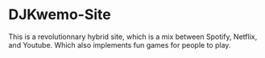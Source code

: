 # DJKwemo-Site
This is a revolutionnary hybrid site, which is a mix between Spotify, Netflix, and Youtube. Which also implements fun games for people to play. 
